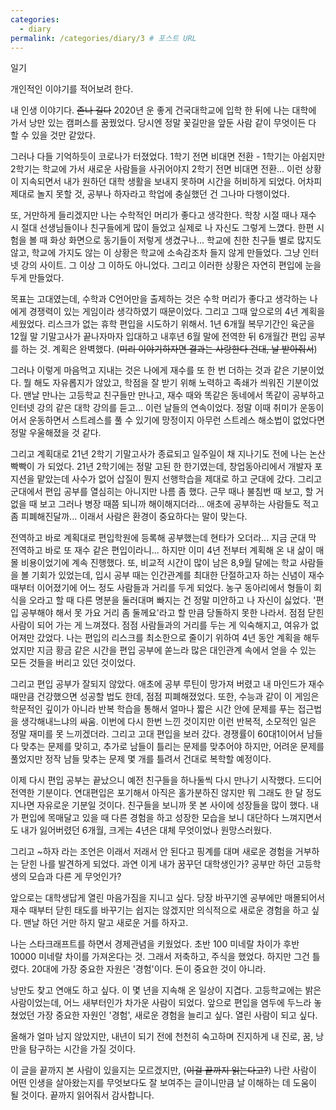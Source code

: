 ```yaml
---
categories:
  - diary
permalink: /categories/diary/3 # 포스트 URL
---
```


일기   

개인적인 이야기를 적어보려 한다.

내 인생 이야기다. ~~존나 길다~~
2020년 운 좋게 건국대학교에 입학 한 뒤에 나는 대학에 가서 낭만 있는 캠퍼스를 꿈꿨었다.
당시엔 정말 꽃길만을 앞둔 사람 같이 무엇이든 다 할 수 있을 것만 같았다.

그러나 다들 기억하듯이 코로나가 터졌었다.
1학기 전면 비대면 전환 - 1학기는 아쉽지만 2학기는 학교에 가서 새로운 사람들을 사귀어야지
2학기 전면 비대면 전환... 이런 상황이 지속되면서 내가 원하던 대학 생활을 보내지 못하며 시간을 허비하게 되었다.
어차피 제대로 놀지 못할 것, 공부나 하자라고 학업에 충실했던 건 그나마 다행이었다.

또, 거만하게 들리겠지만 나는 수학적인 머리가 좋다고 생각한다. 학창 시절 때나 재수 시 절대 선생님들이나 친구들에게 많이 들었고 실제로 나 자신도 그렇게 느꼈다. 한편 시험을 볼 때 화상 화면으로 동기들이 저렇게 생겼구나... 학교에 친한 친구들 별로 많지도 않고, 학교에 가지도 않는 이 상황은 학교에 소속감조차 들지 않게 만들었다. 그냥 인터넷 강의 사이트. 그 이상 그 이하도 아니었다. 그리고 이러한 상황은 자연히 편입에 눈을 두게 만들었다.

목표는 고대였는데, 수학과 C언어만을 출제하는 것은 수학 머리가 좋다고 생각하는 나에게 경쟁력이 있는 게임이라 생각하였기 때문이었다. 그리고 그때 앞으로의 4년 계획을 세웠었다. 리스크가 없는 휴학 편입을 시도하기 위해서.
1년 6개월 복무기간인 육군을 12월 말 기말고사가 끝나자마자 입대하고 내후년 6월 말에 전역한 뒤 6개월간 편입 공부를 하는 것. 계획은 완벽했다. (~~미리 이야기하자면 결과는 사랑한다 건대, 날 받아줘서~~)

그러나 이렇게 마음먹고 지내는 것은 나에게 재수를 또 한 번 더하는 것과 같은 기분이었다. 뭘 해도 자유롭지가 않았고, 학점을 잘 받기 위해 노력하고 족쇄가 씌워진 기분이었다. 맨날 만나는 고등학교 친구들만 만나고, 재수 때와 똑같은 동네에서 똑같이 공부하고 인터넷 강의 같은 대학 강의를 듣고... 이런 날들의 연속이었다. 정말 이때 취미가 운동이어서 운동하면서 스트레스를 풀 수 있기에 망정이지 아무런 스트레스 해소법이 없었다면 정말 우울해졌을 것 같다.

그리고 계획대로 21년 2학기 기말고사가 종료되고 일주일이 채 지나기도 전에 나는 논산 빡빡이 가 되었다. 21년 2학기에는 정말 고된 한 한기였는데, 창업동아리에서 개발자 포지션을 맡았는데 사수가 없어 삽질이 뭔지 선행학습을 제대로 하고 군대에 갔다. 그리고 군대에서 편입 공부를 열심히는 아니지만 나름 좀 했다. 근무 때나 불침번 때 보고, 할 거 없을 때 보고 그러나 병장 때쯤 되니까 해이해지더라... 애초에 공부하는 사람들도 적고 좀 피폐해진달까... 이래서 사람은 환경이 중요하다는 말이 맞는다.

전역하고 바로 계획대로 편입학원에 등록해 공부했는데 현타가 오더라...
지금 군대 막 전역하고 바로 또 재수 같은 편입이라니...
하지만 이미 4년 전부터 계획해 온 내 삶이 매몰 비용이었기에 계속 진행했다. 또, 비교적 시간이 많이 남은 8,9월 달에는 학교 사람들을 볼 기회가 있었는데, 입시 공부 때는 인간관계를 최대한 단절하고자 하는 신념이 재수 때부터 이어졌기에 어느 정도 사람들과 거리를 두게 되었다. 농구 동아리에서 형들이 회식을 오라고 할 때 다른 명분을 둘러대며 빠지는 건 정말 미안하고 나 자신이 싫었다. '편입 공부해야 해서 못 가요 거리 좀 둘께요'라고 할 만큼 당돌하지 못한 나라서. 점점 닫힌 사람이 되어 가는 게 느껴졌다. 
점점 사람들과의 거리를 두는 게 익숙해지고, 여유가 없어져만 갔었다.
나는 편입의 리스크를 최소한으로 줄이기 위하여 4년 동안 계획을 해두었지만 지금 황금 같은 시간을 편입 공부에 쏟느라 많은 대인관계 속에서 얻을 수 있는 모든 것들을 버리고 있던 것이었다.

그리고 편입 공부가 잘되지 않았다. 애초에 공부 루틴이 망가져 버렸고 내 마인드가 재수 때만큼 건강했으면 성공할 법도 한데, 점점 피폐해졌었다. 또한, 수능과 같이 이 게임은 학문적인 깊이가 아니라 반복 학습을 통해서 얼마나 짧은 시간 안에 문제를 푸는 접근법을 생각해내느냐의 싸움. 이번에 다시 한번 느낀 것이지만 이런 반복적, 소모적인 일은 정말 재미를 못 느끼겠더라. 그리고 고대 편입을 보러 갔다. 경쟁률이 60대1이어서 남들 다 맞추는 문제를 맞히고, 추가로 남들이 틀리는 문제를 맞추어야 하지만, 어려운 문제를 풀었지만 정작 남들 맞추는 문제 몇 개를 틀려서 건대로 복학할 예정이다.

이제 다시 편입 공부는 끝났으니 예전 친구들을 하나둘씩 다시 만나기 시작했다.
드디어 전역한 기분이다. 연대편입은 포기해서 아직은 홀가분하진 않지만 뭐 그래도 한 달 정도 지나면 자유로운 기분일 것이다. 친구들을 보니까 못 본 사이에 성장들을 많이 했다.
내가 편입에 목매달고 있을 때 다른 경험을 하고 성장한 모습을 보니 대단하다 느껴지면서도 내가 잃어버렸던 6개월, 크게는 4년은 대체 무엇이었나 원망스러웠다.

그리고 ~하자 라는 조언은 이래서 저래서 안 된다고 핑계를 대며 새로운 경험을 거부하는 닫힌 나를 발견하게 되었다. 과연 이게 내가 꿈꾸던 대학생인가? 공부만 하던 고등학생의 모습과 다른 게 무엇인가?

앞으로는 대학생답게 열린 마음가짐을 지니고 싶다. 당장 바꾸기엔 공부에만 매몰되어서 재수 때부터 닫힌 태도를 바꾸기는 쉽지는 않겠지만 의식적으로 새로운 경험을 하고 싶다. 맨날 하던 거만 하지 말고 새로운 거를 하자고.

나는 스타크래프트를 하면서 경제관념을 키웠었다. 초반 100 미네랄 차이가 후반 10000 미네랄 차이를 가져온다는 것.
그래서 저축하고, 주식을 했었다. 하지만 그건 틀렸다. 20대에 가장 중요한 자원은 '경험'이다. 돈이 중요한 것이 아니라.

낭만도 찾고 연애도 하고 싶다. 이 몇 년을 지속해 온 일상이 지겹다.
고등학교에는 밝은 사람이었는데, 어느 새부터인가 차가운 사람이 되었다.
앞으로 편입을 염두에 두느라 놓쳤었던 가장 중요한 자원인 '경험', 새로운 경험을 늘리고 싶다.
열린 사람이 되고 싶다. 

올해가 얼마 남지 않았지만, 내년이 되기 전에 천천히 숙고하며 진지하게 내 진로, 꿈, 낭만을 탐구하는 시간을 가질 것이다.



이 글을 끝까지 본 사람이 있을지는 모르겠지만, (~~이걸 끝까지 읽는다고?~~)
나란 사람이 어떤 인생을 살아왔는지를 무엇보다도 잘 보여주는 글이니만큼 날 이해하는 데 도움이 될 것이다.
끝까지 읽어줘서 감사합니다.


